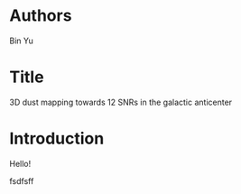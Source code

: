 # Authors
Bin Yu

# Title
3D dust mapping towards 12 SNRs in the galactic anticenter

# Introduction
Hello! 

fsdfsff
